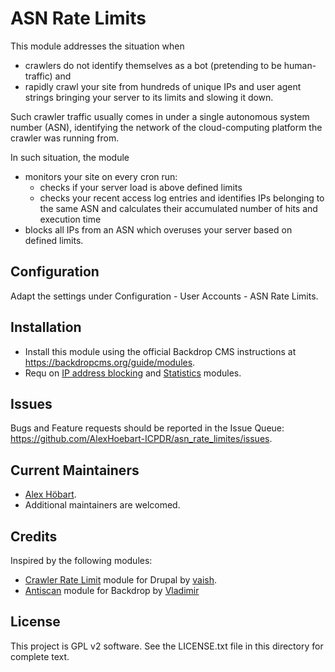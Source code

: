 # ASN Rate Limits

This module addresses the situation when 
* crawlers do not identify themselves as a bot (pretending to be human-traffic) and 
* rapidly crawl your site from hundreds of unique IPs and user agent strings bringing your server to its limits and slowing it down.

Such crawler traffic usually comes in under a single autonomous system number (ASN), identifying the network of the cloud-computing platform the crawler was running from.

In such situation, the module 
* monitors your site on every cron run:
    * checks if your server load is above defined limits
    * checks your recent access log entries and identifies IPs belonging to the same ASN and calculates their accumulated number of hits and execution time 
* blocks all IPs from an ASN which overuses your server based on defined limits. 

## Configuration

Adapt the settings under Configuration - User Accounts - ASN Rate Limits.

## Installation

- Install this module using the official Backdrop CMS instructions at
  https://backdropcms.org/guide/modules.
- Requ on [IP address blocking](https://backdropcms.org/project/ip_blocking) and [Statistics](https://backdropcms.org/project/statistics) modules.

## Issues

Bugs and Feature requests should be reported in the Issue Queue:
https://github.com/AlexHoebart-ICPDR/asn_rate_limites/issues.

## Current Maintainers

- [Alex Höbart](https://github.com/AlexHoebart-ICPDR).
- Additional maintainers are welcomed.

## Credits

Inspired by the following modules:

- [Crawler Rate Limit](https://www.drupal.org/project/crawler_rate_limit) module for Drupal by [vaish](https://www.drupal.org/u/vaish).
- [Antiscan](https://backdropcms.org/project/antiscan) module for Backdrop by [Vladimir](https://github.com/findlabnet/)

## License

This project is GPL v2 software.
See the LICENSE.txt file in this directory for complete text.
